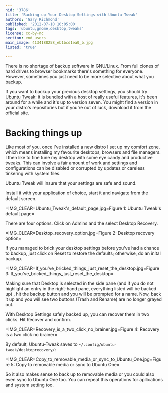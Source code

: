 ```yaml
---
nid: '3786'
title: 'Backing up Your Desktop Settings with Ubuntu-Tweak'
authors: 'Gary Richmond'
published: '2012-07-10 10:05:00'
tags: 'ubuntu,gnome,desktop,tweaks'
license: cc-by-nc
section: end_users
main_image: 4134188258_eb1bcd1ea0_b.jpg
listed: 'true'

---
```

There is no shortage of backup software in GNU/Linux. From full clones of hard drives to browser bookmarks there's something for everyone. However, sometimes you just need to be more selective about what you backup. 

If you want to backup your precious desktop settings, you should try [Ubuntu Tweak](http://ubuntu-tweak.com/): it is bundled with a host of really useful features, it's been around for a while and it's up to version seven. You might find a version in your distro's repositories but if you're out of luck, download it from the official site.

# Backing things up

Like most of you, once I've installed a new distro I set up my comfort zone, which means installing my favourite desktops, browsers and file managers. I then like to fine tune my desktop with some eye candy and productive tweaks. This can involve a fair amount of work and settings and configurations can be disabled or corrupted by updates or careless tinkering with system files. 

Ubuntu Tweak will insure that your settings are safe and sound.

Install it with your application of choice, start it and navigate from the default screen.

=IMG_CLEAR=Ubuntu_Tweak's_default_page.jpg=Figure 1: Ubuntu Tweak's default  page=

There are four options. Click on Admins and the select Desktop Recovery.

=IMG_CLEAR=Desktop_recovery_option.jpg=Figure 2: Desktop recovery option=

If you managed to brick your desktop settings before you've had a chance to backup, just click on Reset to restore the defaults; otherwise, do an inital backup. 

=IMG_CLEAR=If_you've_bricked_things_just_reset_the_desktop.jpg=Figure 3: If_you've_bricked_things_just_reset_the_desktop=

Making sure that Desktop is selected in the side pane (and if you do not highlight an entry in the right-hand pane, everything listed will be backed up) , hit the backup button and you will be prompted for a name. Now, back it up and you will see two buttons (Trash and Rename) are no longer grayed out. 

With Desktop Settings safely backed up, you can recover them in two clicks. Hit Recover and confirm.

=IMG_CLEAR=Recovery_is_a_two_click_no_brainer.jpg=Figure 4: Recovery is a two click no brainer=

By default, Ubuntu-Tweak saves to `~/.config/ubuntu-tweak/desktoprecovery/`: 

=IMG_CLEAR=Copy_to_removable_media_or_sync_to_Ubuntu_One.jpg=Figure 5: Copy to removable media or sync to Ubuntu One=

So it also makes sense to back up to removable media or you could also even sync to Ubuntu One too. You can repeat this operations for apllications and system setting too. 

